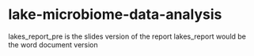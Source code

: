 # lake-microbiome-data-analysis

lakes_report_pre is the slides version of the report
lakes_report would be the word document version 
